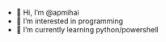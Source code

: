 - 👋 Hi, I’m @apmihai
- 👀 I’m interested in programming
- 🌱 I’m currently learning python/powershell
<!---
- 💞️ I’m looking to collaborate on ...
- 📫 How to reach me ...
--->

<!---
apmihai/apmihai is a ✨ special ✨ repository because its `README.md` (this file) appears on your GitHub profile.
You can click the Preview link to take a look at your changes.
--->
